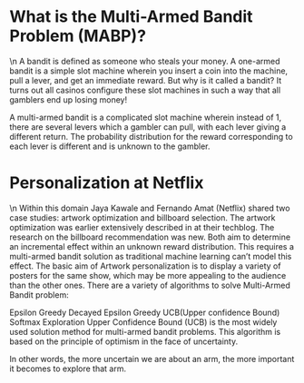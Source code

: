 <h1>What is the Multi-Armed Bandit Problem (MABP)?</h1> \n
A bandit is defined as someone who steals your money. A one-armed bandit is a simple slot machine wherein you insert a coin into the machine, pull a lever, and get an immediate reward. But why is it called a bandit? It turns out all casinos configure these slot machines in such a way that all gamblers end up losing money!

A multi-armed bandit is a complicated slot machine wherein instead of 1, there are several levers which a gambler can pull, with each lever giving a different return. The probability distribution for the reward corresponding to each lever is different and is unknown to the gambler.

<h1>Personalization at Netflix</h1> \n
Within this domain Jaya Kawale and Fernando Amat (Netflix) shared two case studies: artwork optimization and billboard selection. The artwork optimization was earlier extensively described in at their techblog. The research on the billboard recommendation was new. Both aim to determine an incremental effect within an unknown reward distribution. This requires a multi-armed bandit solution as traditional machine learning can’t model this effect.
The basic aim of Artwork personalization is to display a variety of posters for the same show, which may be more appealing to the audience than the other ones.
There are a variety of algorithms to solve Multi-Armed Bandit problem:

Epsilon Greedy
Decayed Epsilon Greedy
UCB(Upper confidence Bound)
Softmax Exploration
Upper Confidence Bound (UCB) is the most widely used solution method for multi-armed bandit problems. This algorithm is based on the principle of optimism in the face of uncertainty.

In other words, the more uncertain we are about an arm, the more important it becomes to explore that arm.
